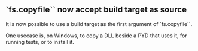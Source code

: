 ## `fs.copyfile`` now accept build target as source

It is now possible to use a build target as the first argument of
`fs.copyfile``.

One usecase is, on Windows, to copy a DLL beside a PYD that uses it,
for running tests, or to install it.
